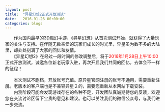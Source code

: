 ```yaml
---
layout: post
title:  "异星幻想2正式开放测试"
date:   2016-01-26 00:00:00
categories: blogs
---
```


<!--more-->
<div class="post-content">
　　作为国内最早的3D魔幻手游，《异星幻想》从首次测试开始，就获得了大量玩家的关注与支持。在伴随无数亲爱的玩家们成长的时光里，异星虽为数不多的大陆里，却处处刻满了大家的回忆和友情。<br>
　　《异星幻想2》在经过一段时间的修改调整后，将于<font color="red">2016年1月28日上午10:00</font>正式开放测试，诚邀各位新老玩家入驻，再次开启我们共同的回忆，去体会不一样的征程！<br><br>
　　本次测试不删档，开放账号充值。原异星官网注册的账号不通用，需要重新注册。老版本的客户端也是不兼容异星２的，需要您重新从本网站下载安装。<br>
　　内测阶段可能会发现游戏存在的各种不足，开发团队真诚期待您的反馈，欢迎您在交流讨论区留下宝贵的意见和建议。也可以关注我们的微信公众号，与我们进一步交流。

</div>